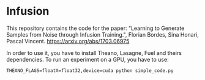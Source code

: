 # Infusion

This repository contains the code for the paper:
"Learning to Generate Samples from Noise through Infusion Training.", Florian Bordes, Sina Honari,
Pascal Vincent. https://arxiv.org/abs/1703.06975

In order to use it, you have to install Theano, Lasagne, Fuel and theirs dependencies. To run an
experiment on a GPU, you have to use:
```
THEANO_FLAGS=floatX=float32,device=cuda python simple_code.py
```

